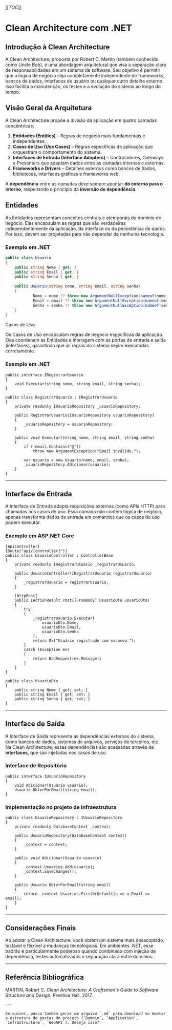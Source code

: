 [[_TOC_]]
    
# Clean Architecture com .NET
    
## Introdução à Clean Architecture
    
A Clean Architecture, proposta por Robert C. Martin (também conhecido como Uncle Bob), é uma abordagem arquitetural que visa a separação clara de responsabilidades em um sistema de software. Seu objetivo é permitir que a lógica de negócio seja completamente independente de frameworks, bancos de dados, interfaces de usuário ou qualquer outro detalhe externo. Isso facilita a manutenção, os testes e a evolução do sistema ao longo do tempo.
    
## Visão Geral da Arquitetura
    
A Clean Architecture propõe a divisão da aplicação em quatro camadas concêntricas:
    
1. **Entidades (Entities)** – Regras de negócio mais fundamentais e independentes.
2. **Casos de Uso (Use Cases)** – Regras específicas de aplicação que orquestram o comportamento do sistema.
3. **Interfaces de Entrada (Interface Adapters)** – Controladores, Gateways e Presenters que adaptam dados entre as camadas internas e externas.
4. **Frameworks e Drivers** – Detalhes externos como bancos de dados, bibliotecas, interfaces gráficas e frameworks web.
    
A **dependência** entre as camadas deve sempre apontar **do externo para o interno**, respeitando o princípio da **inversão de dependência**.
        
## Entidades
    
As Entidades representam conceitos centrais e atemporais do domínio de negócio. Elas encapsulam as regras que são verdadeiras independentemente da aplicação, da interface ou da persistência de dados. Por isso, devem ser projetadas para não depender de nenhuma tecnologia.
    
### Exemplo em .NET
    
```csharp
public class Usuario         
{
    public string Nome { get; }
    public string Email { get; }
    public string Senha { get; }
    
    public Usuario(string nome, string email, string senha)             
    {
            Nome = nome ?? throw new ArgumentNullException(nameof(nome));                 
            Email = email ?? throw new ArgumentNullException(nameof(email));                 
            Senha = senha ?? throw new ArgumentNullException(nameof(senha));             
    }              
}
```

Casos de Uso

Os Casos de Uso encapsulam regras de negócio específicas da aplicação. Eles coordenam as Entidades e interagem com as portas de entrada e saída (interfaces), garantindo que as regras do sistema sejam executadas corretamente.

### Exemplo em .NET

    public interface IRegistrarUsuario
    {
        void Executar(string nome, string email, string senha);
    }
    
    public class RegistrarUsuario : IRegistrarUsuario
    {             
        private readonly IUsuarioRepository _usuarioRepository;
    
        public RegistrarUsuario(IUsuarioRepository usuarioRepository)             
        {                 
            _usuarioRepository = usuarioRepository;             
        }              
    
        public void Executar(string nome, string email, string senha)             
        {                 
            if (!email.Contains("@"))
                throw new ArgumentException("Email inválido.");
    
            var usuario = new Usuario(nome, email, senha);        
            _usuarioRepository.Adicionar(usuario);
        }         
    }
    

* * *

Interface de Entrada
--------------------

A Interface de Entrada adapta requisições externas (como APIs HTTP) para chamadas aos casos de uso. Essa camada não contém lógica de negócio, apenas transforma dados de entrada em comandos que os casos de uso podem executar.

### Exemplo em ASP.NET Core

    [ApiController]
    [Route("api/[controller]")]
    public class UsuarioController : ControllerBase
    {
        private readonly IRegistrarUsuario _registrarUsuario;
    
        public UsuarioController(IRegistrarUsuario registrarUsuario)
        {
            _registrarUsuario = registrarUsuario;
        }
    
        [HttpPost]
        public IActionResult Post([FromBody] UsuarioDto usuarioDto)
        {
            try
            {
                _registrarUsuario.Executar(
                    usuarioDto.Nome,
                    usuarioDto.Email,
                    usuarioDto.Senha
                );
                return Ok("Usuário registrado com sucesso.");
            }
            catch (Exception ex)
            {
                return BadRequest(ex.Message);
            }
        }
    }
    
    public class UsuarioDto
    {
        public string Nome { get; set; }
        public string Email { get; set; }
        public string Senha { get; set; }
    }
    

* * *

Interface de Saída
------------------

A Interface de Saída representa as dependências externas do sistema, como bancos de dados, sistemas de arquivos, serviços de terceiros, etc. Na Clean Architecture, essas dependências são acessadas através de **interfaces**, que são injetadas nos casos de uso.

### Interface de Repositório

    public interface IUsuarioRepository
    {
        void Adicionar(Usuario usuario);
        Usuario ObterPorEmail(string email);
    }
    

### Implementação no projeto de infraestrutura

    public class UsuarioRepository : IUsuarioRepository
    {
        private readonly DatabaseContext _context;
    
        public UsuarioRepository(DatabaseContext context)
        {
            _context = context;
        }
    
        public void Adicionar(Usuario usuario)
        {
            _context.Usuarios.Add(usuario);
            _context.SaveChanges();
        }
    
        public Usuario ObterPorEmail(string email)
        {
            return _context.Usuarios.FirstOrDefault(u => u.Email == email);
        }
    }
    

* * *

Considerações Finais
--------------------

Ao adotar a Clean Architecture, você obtém um sistema mais desacoplado, testável e flexível a mudanças tecnológicas. Em ambientes .NET, esse padrão é particularmente poderoso quando combinado com injeção de dependência, testes automatizados e separação clara entre domínios.

* * *

Referência Bibliográfica
------------------------

MARTIN, Robert C. _Clean Architecture: A Craftsman's Guide to Software Structure and Design._ Prentice Hall, 2017.

    
    ---
    
    Se quiser, posso também gerar um arquivo `.md` para download ou montar a estrutura de pastas do projeto (`Domain`, `Application`, `Infrastructure`, `WebAPI`). Deseja isso?